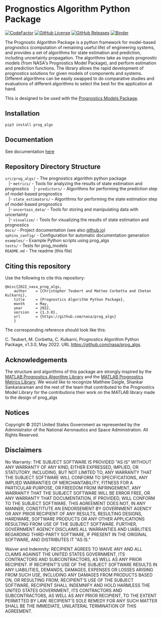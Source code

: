 # Prognostics Algorithm Python Package
[![CodeFactor](https://www.codefactor.io/repository/github/nasa/prog_algs/badge)](https://www.codefactor.io/repository/github/nasa/prog_algs)
[![GitHub License](https://img.shields.io/badge/License-NOSA-green)](https://github.com/nasa/prog_algs/blob/master/license.pdf)
[![GitHub Releases](https://img.shields.io/github/release/nasa/prog_algs.svg)](https://github.com/nasa/prog_algs/releases)
[![Binder](https://mybinder.org/badge_logo.svg)](https://mybinder.org/v2/gh/nasa/prog_algs/master?tutorial.ipynb)

The Prognostic Algorithm Package is a python framework for model-based prognostics (computation of remaining useful life) of engineering systems, and provides a set of algorithms for state estimation and prediction, including uncertainty propagation. The algorithms take as inputs prognostic models (from NASA's Prognostics Model Package), and perform estimation and prediction functions. The library allows the rapid development of prognostics solutions for given models of components and systems. Different algorithms can be easily swapped to do comparative studies and evaluations of different algorithms to select the best for the application at hand.

This is designed to be used with the [Prognostics Models Package](https://github.com/nasa/prog_models).

## Installation
`pip3 install prog_algs`

## Documentation
See documentation [here](https://nasa.github.io/prog_algs/)

## Repository Directory Structure 

`src/prog_algs/` - The prognostics algorithm python package<br />
&nbsp;&nbsp; |- `metrics/` - Tools for analyzing the results of state estimation and prognostics
&nbsp;&nbsp; |- `predictors/` - Algorithms for performing the prediction step of model-based prognostics<br />
&nbsp;&nbsp; |- `state_estimators/` - Algorithms for performing the state estimation step of model-based prognostics<br />
&nbsp;&nbsp; |- `uncertain_data/` - Tools for storing and manipulating data with uncertainty<br />
&nbsp;&nbsp; |- `visualize/` - Tools for visualizing the results of state estimation and prognostics<br />
`docs/` - Project documentation (see also [github.io](https://nasa.github.io/prog_algs/))<br />
`sphinx_config/` - Configuration for automatic documentation generation<br />
`examples/` - Example Python scripts using prog_algs<br />
`tests/` - Tests for prog_models<br />
`README.md` - The readme (this file)<br />

## Citing this repository
Use the following to cite this repository:

```
@misc{2022_nasa_prog_algs,
    author    = {Christopher Teubert and Matteo Corbetta and Chetan Kulkarni},
    title     = {Prognostics Algorithm Python Package},
    month     = May,
    year      = 2022,
    version   = {1.3.0},
    url       = {https://github.com/nasa/prog_algs}
    }
```

The corresponding reference should look like this:

C. Teubert, M. Corbetta, C. Kulkarni, Prognostics Algorithm Python Package, v1.3.0, May 2022. URL https://github.com/nasa/prog_algs.

## Acknowledgements
The structure and algorithms of this package are strongly inspired by the [MATLAB Prognostics Algorithm Library](https://github.com/nasa/PrognosticsAlgorithmLibrary) and the [MATLAB Prognostics Metrics Library](https://github.com/nasa/PrognosticsMetricsLibrary). We would like to recognize Matthew Daigle, Shankar Sankararaman and the rest of the team that contributed to the Prognostics Model Library for the contributions their work on the MATLAB library made to the design of prog_algs

## Notices

Copyright © 2021 United States Government as represented by the Administrator of the National Aeronautics and Space Administration.  All Rights Reserved.

## Disclaimers

No Warranty: THE SUBJECT SOFTWARE IS PROVIDED "AS IS" WITHOUT ANY WARRANTY OF ANY KIND, EITHER EXPRESSED, IMPLIED, OR STATUTORY, INCLUDING, BUT NOT LIMITED TO, ANY WARRANTY THAT THE SUBJECT SOFTWARE WILL CONFORM TO SPECIFICATIONS, ANY IMPLIED WARRANTIES OF MERCHANTABILITY, FITNESS FOR A PARTICULAR PURPOSE, OR FREEDOM FROM INFRINGEMENT, ANY WARRANTY THAT THE SUBJECT SOFTWARE WILL BE ERROR FREE, OR ANY WARRANTY THAT DOCUMENTATION, IF PROVIDED, WILL CONFORM TO THE SUBJECT SOFTWARE. THIS AGREEMENT DOES NOT, IN ANY MANNER, CONSTITUTE AN ENDORSEMENT BY GOVERNMENT AGENCY OR ANY PRIOR RECIPIENT OF ANY RESULTS, RESULTING DESIGNS, HARDWARE, SOFTWARE PRODUCTS OR ANY OTHER APPLICATIONS RESULTING FROM USE OF THE SUBJECT SOFTWARE.  FURTHER, GOVERNMENT AGENCY DISCLAIMS ALL WARRANTIES AND LIABILITIES REGARDING THIRD-PARTY SOFTWARE, IF PRESENT IN THE ORIGINAL SOFTWARE, AND DISTRIBUTES IT "AS IS."

Waiver and Indemnity:  RECIPIENT AGREES TO WAIVE ANY AND ALL CLAIMS AGAINST THE UNITED STATES GOVERNMENT, ITS CONTRACTORS AND SUBCONTRACTORS, AS WELL AS ANY PRIOR RECIPIENT.  IF RECIPIENT'S USE OF THE SUBJECT SOFTWARE RESULTS IN ANY LIABILITIES, DEMANDS, DAMAGES, EXPENSES OR LOSSES ARISING FROM SUCH USE, INCLUDING ANY DAMAGES FROM PRODUCTS BASED ON, OR RESULTING FROM, RECIPIENT'S USE OF THE SUBJECT SOFTWARE, RECIPIENT SHALL INDEMNIFY AND HOLD HARMLESS THE UNITED STATES GOVERNMENT, ITS CONTRACTORS AND SUBCONTRACTORS, AS WELL AS ANY PRIOR RECIPIENT, TO THE EXTENT PERMITTED BY LAW.  RECIPIENT'S SOLE REMEDY FOR ANY SUCH MATTER SHALL BE THE IMMEDIATE, UNILATERAL TERMINATION OF THIS AGREEMENT.
